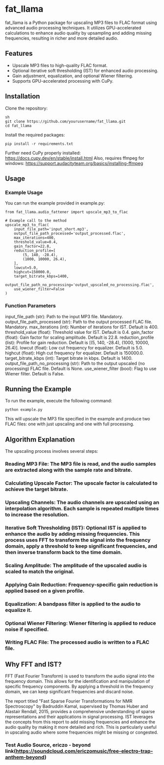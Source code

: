# fat_llama

fat_llama is a Python package for upscaling MP3 files to FLAC format using advanced audio processing techniques. It utilizes GPU-accelerated calculations to enhance audio quality by upsampling and adding missing frequencies, resulting in richer and more detailed audio.

## Features

- Upscale MP3 files to high-quality FLAC format.
- Optional iterative soft thresholding (IST) for enhanced audio processing.
- Gain adjustment, equalization, and optional Wiener filtering.
- Supports GPU-accelerated processing with CuPy.

## Installation

Clone the repository:

```
sh
git clone https://github.com/yourusername/fat_llama.git
cd fat_llama 
```
Install the required packages:

```
pip install -r requirements.txt
```
Further need CuPy properly installed: https://docs.cupy.dev/en/stable/install.html
Also, requires ffmpeg for windows: https://support.audacityteam.org/basics/installing-ffmpeg
## Usage
### Example Usage
You can run the example provided in example.py:

```
from fat_llama.audio_fattener import upscale_mp3_to_flac

# Example call to the method
upscale_mp3_to_flac(
    input_file_path='input_short.mp3',
    output_file_path_processed='output_processed.flac',
    max_iterations=400,
    threshold_value=0.4,
    gain_factor=22.8,
    reduction_profile=[
        (5, 140, -28.4),
        (1000, 10000, 26.4),
    ],
    lowcut=5.0,
    highcut=150000.0,
    target_bitrate_kbps=1400,
    output_file_path_no_processing='output_upscaled_no_processing.flac',
    use_wiener_filter=False
)
```
### Function Parameters
input_file_path (str): Path to the input MP3 file. Mandatory.
output_file_path_processed (str): Path to the output processed FLAC file. Mandatory.
max_iterations (int): Number of iterations for IST. Default is 400.
threshold_value (float): Threshold value for IST. Default is 0.4.
gain_factor (float): Gain factor for scaling amplitude. Default is 22.8.
reduction_profile (list): Profile for gain reduction. Default is [(5, 140, -28.4), (1000, 10000, 26.4)].
lowcut (float): Low cut frequency for equalizer. Default is 5.0.
highcut (float): High cut frequency for equalizer. Default is 150000.0.
target_bitrate_kbps (int): Target bitrate in kbps. Default is 1400.
output_file_path_no_processing (str): Path to the output upscaled (no processing) FLAC file. Default is None.
use_wiener_filter (bool): Flag to use Wiener filter. Default is False.

## Running the Example
To run the example, execute the following command:
```
python example.py
```
This will upscale the MP3 file specified in the example and produce two FLAC files: one with just upscaling and one with full processing.

## Algorithm Explanation
The upscaling process involves several steps:

### Reading MP3 File: The MP3 file is read, and the audio samples are extracted along with the sample rate and bitrate.
### Calculating Upscale Factor: The upscale factor is calculated to achieve the target bitrate.
### Upscaling Channels: The audio channels are upscaled using an interpolation algorithm. Each sample is repeated multiple times to increase the resolution.
### Iterative Soft Thresholding (IST): Optional IST is applied to enhance the audio by adding missing frequencies. This process uses FFT to transform the signal into the frequency domain, apply a threshold to keep significant frequencies, and then inverse transform back to the time domain.
### Scaling Amplitude: The amplitude of the upscaled audio is scaled to match the original.
### Applying Gain Reduction: Frequency-specific gain reduction is applied based on a given profile.
### Equalization: A bandpass filter is applied to the audio to equalize it.
### Optional Wiener Filtering: Wiener filtering is applied to reduce noise if specified.
### Writing FLAC File: The processed audio is written to a FLAC file.

## Why FFT and IST?
FFT (Fast Fourier Transform) is used to transform the audio signal into the frequency domain. This allows for the identification and manipulation of specific frequency components. By applying a threshold in the frequency domain, we can keep significant frequencies and discard noise.

The report titled "Fast Sparse Fourier Transformations for NMR Spectroscopy" by Badruddin Kamal, supervised by Thomas Huber and Alastair Rendall, 2015, provides a comprehensive understanding of sparse representations and their applications in signal processing. IST leverages the concepts from this report to add missing frequencies and enhance the audio quality by making it more detailed and rich. This is particularly useful in upscaling audio where some frequencies might be missing or congested.

### Test Audio Source, ericzo - beyond link(https://soundcloud.com/ericzomusic/free-electro-trap-anthem-beyond)
